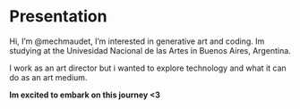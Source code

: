 # Presentation

Hi, I’m @mechmaudet, I’m interested in generative art and coding. Im studying at the Univesidad Nacional de las Artes in Buenos Aires, Argentina. 

I work as an art director but i wanted to explore technology and what it can do as an art medium.

**Im excited to embark on this journey <3**
